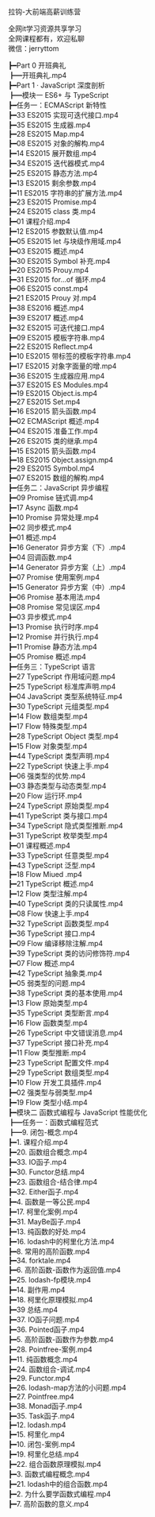 拉钩-大前端高薪训练营

全网it学习资源共享学习<br>全网课程都有，欢迎私聊<br>微信：jerryttom<br>

┣━Part 0 开班典礼<br> ┣━开班典礼.mp4<br> ┣━Part 1 · JavaScript 深度剖析<br> ┣━模块一 ES6+ 与 TypeScript<br> ┣━任务一：ECMAScript 新特性<br> ┣━33 ES2015 实现可迭代接口.mp4<br> ┣━35 ES2015 生成器.mp4<br> ┣━28 ES2015 Map.mp4<br> ┣━08 ES2015 对象的解构.mp4<br> ┣━14 ES2015 展开数组.mp4<br> ┣━34 ES2015 迭代器模式.mp4<br> ┣━25 ES2015 静态方法.mp4<br> ┣━13 ES2015 剩余参数.mp4<br> ┣━11 ES2015 字符串的扩展方法.mp4<br> ┣━23 ES2015 Promise.mp4<br> ┣━24 ES2015 class 类.mp4<br> ┣━01 课程介绍.mp4<br> ┣━12 ES2015 参数默认值.mp4<br> ┣━05 ES2015 let 与块级作用域.mp4<br> ┣━03 ES2015 概述.mp4<br> ┣━30 ES2015 Symbol 补充.mp4<br> ┣━20 ES2015 Prouy.mp4<br> ┣━31 ES2015 for…of 循环.mp4<br> ┣━06 ES2015 const.mp4<br> ┣━21 ES2015 Prouy 对.mp4<br> ┣━38 ES2016 概述.mp4<br> ┣━39 ES2017 概述.mp4<br> ┣━32 ES2015 可迭代接口.mp4<br> ┣━09 ES2015 模板字符串.mp4<br> ┣━22 ES2015 Reflect.mp4<br> ┣━10 ES2015 带标签的模板字符串.mp4<br> ┣━17 ES2015 对象字面量的增.mp4<br> ┣━36 ES2015 生成器应用.mp4<br> ┣━37 ES2015 ES Modules.mp4<br> ┣━19 ES2015 Object.is.mp4<br> ┣━27 ES2015 Set.mp4<br> ┣━16 ES2015 箭头函数.mp4<br> ┣━02 ECMAScript 概述.mp4<br> ┣━04 ES2015 准备工作.mp4<br> ┣━26 ES2015 类的继承.mp4<br> ┣━15 ES2015 箭头函数.mp4<br> ┣━18 ES2015 Object.assign.mp4<br> ┣━29 ES2015 Symbol.mp4<br> ┣━07 ES2015 数组的解构.mp4<br> ┣━任务二：JavaScript 异步编程<br> ┣━09 Promise 链式调.mp4<br> ┣━17 Async 函数.mp4<br> ┣━10 Promise 异常处理.mp4<br> ┣━02 同步模式.mp4<br> ┣━01 概述.mp4<br> ┣━16 Generator 异步方案（下）.mp4<br> ┣━04 回调函数.mp4<br> ┣━14 Generator 异步方案（上）.mp4<br> ┣━07 Promise 使用案例.mp4<br> ┣━15 Generator 异步方案（中）.mp4<br> ┣━06 Promise 基本用法.mp4<br> ┣━08 Promise 常见误区.mp4<br> ┣━03 异步模式.mp4<br> ┣━13 Promise 执行时序.mp4<br> ┣━12 Promise 并行执行.mp4<br> ┣━11 Promise 静态方法.mp4<br> ┣━05 Promise 概述.mp4<br> ┣━任务三：TypeScript 语言<br> ┣━27 TypeScript 作用域问题.mp4<br> ┣━25 TypeScript 标准库声明.mp4<br> ┣━04 JavaScript 类型系统特征.mp4<br> ┣━30 TypeScript 元组类型.mp4<br> ┣━14 Flow 数组类型.mp4<br> ┣━17 Flow 特殊类型.mp4<br> ┣━28 TypeScript Object 类型.mp4<br> ┣━15 Flow 对象类型.mp4<br> ┣━44 TypeScript 类型声明.mp4<br> ┣━22 TypeScript 快速上手.mp4<br> ┣━06 强类型的优势.mp4<br> ┣━03 静态类型与动态类型.mp4<br> ┣━20 Flow 运行环.mp4<br> ┣━24 TypeScript 原始类型.mp4<br> ┣━41 TypeScript 类与接口.mp4<br> ┣━34 TypeScript 隐式类型推断.mp4<br> ┣━31 TypeScript 枚举类型.mp4<br> ┣━01 课程概述.mp4<br> ┣━33 TypeScript 任意类型.mp4<br> ┣━43 TypeScript 泛型.mp4<br> ┣━18 Flow Miued .mp4<br> ┣━21 TypeScript 概述.mp4<br> ┣━12 Flow 类型注解.mp4<br> ┣━40 TypeScript 类的只读属性.mp4<br> ┣━08 Flow 快速上手.mp4<br> ┣━32 TypeScript 函数类型.mp4<br> ┣━36 TypeScript 接口.mp4<br> ┣━09 Flow 编译移除注解.mp4<br> ┣━39 TypeScript 类的访问修饰符.mp4<br> ┣━07 Flow 概述.mp4<br> ┣━42 TypeScript 抽象类.mp4<br> ┣━05 弱类型的问题.mp4<br> ┣━38 TypeScript 类的基本使用.mp4<br> ┣━13 Flow 原始类型.mp4<br> ┣━35 TypeScript 类型断言.mp4<br> ┣━16 Flow 函数类型.mp4<br> ┣━26 TypeScript 中文错误消息.mp4<br> ┣━37 TypeScript 接口补充.mp4<br> ┣━11 Flow 类型推断.mp4<br> ┣━23 TypeScript 配置文件.mp4<br> ┣━29 TypeScript 数组类型.mp4<br> ┣━10 Flow 开发工具插件.mp4<br> ┣━02 强类型与弱类型.mp4<br> ┣━19 Flow 类型小结.mp4<br> ┣━模块二 函数式编程与 JavaScript 性能优化<br> ┣━任务一：函数式编程范式<br> ┣━9. 闭包-概念.mp4<br> ┣━1. 课程介绍.mp4<br> ┣━20. 函数组合概念.mp4<br> ┣━33. IO函子.mp4<br> ┣━30. Functor总结.mp4<br> ┣━23. 函数组合-结合律.mp4<br> ┣━32. Either函子.mp4<br> ┣━4. 函数是一等公民.mp4<br> ┣━17. 柯里化案例.mp4<br> ┣━31. MayBe函子.mp4<br> ┣━13. 纯函数的好处.mp4<br> ┣━16. lodash中的柯里化方法.mp4<br> ┣━8. 常用的高阶函数.mp4<br> ┣━34. forktale.mp4<br> ┣━6. 高阶函数-函数作为返回值.mp4<br> ┣━25. lodash-fp模块.mp4<br> ┣━14. 副作用.mp4<br> ┣━18. 柯里化原理模拟.mp4<br> ┣━39 总结.mp4<br> ┣━37. IO函子问题.mp4<br> ┣━36. Pointed函子.mp4<br> ┣━5. 高阶函数-函数作为参数.mp4<br> ┣━28. Pointfree-案例.mp4<br> ┣━11. 纯函数概念.mp4<br> ┣━24. 函数组合-调试.mp4<br> ┣━29. Functor.mp4<br> ┣━26. lodash-map方法的小问题.mp4<br> ┣━27. Pointfree.mp4<br> ┣━38. Monad函子.mp4<br> ┣━35. Task函子.mp4<br> ┣━12. lodash.mp4<br> ┣━15. 柯里化.mp4<br> ┣━10. 闭包-案例.mp4<br> ┣━19. 柯里化总结.mp4<br> ┣━22. 组合函数原理模拟.mp4<br> ┣━3. 函数式编程概念.mp4<br> ┣━21. lodash中的组合函数.mp4<br> ┣━2. 为什么要学函数式编程.mp4<br> ┣━7. 高阶函数的意义.mp4
